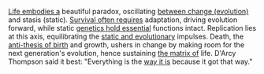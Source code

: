 
[Life embodies a](3/3/.Cultural%20Embodiment) beautiful paradox, oscillating [between change (evolution)](1/3/1/3/3/.Evolution) and stasis (static). [Survival often requires](2/1/1/.Life%20in%20Raw%20Environment) adaptation, driving evolution forward, while static [genetics hold essential](2/1/1/2/2/2/1/3/.Genetics) functions intact. Replication lies at this axis, equilibrating the [static and evolutionary](1/3/1/3/2/_Static-Evolution) impulses. Death, the [anti-thesis of birth](2/1/1/2/2/2/3/3/3/.Birth) and growth, ushers in change by making room for the next generation's evolution, hence sustaining [the matrix of](3/1/1/1/1/2/2/3/3/.Matrix) life. D'Arcy Thompson said it best: "Everything is the [way it is](1/1/3/3/1/3/3/.Approach) because it got that way."